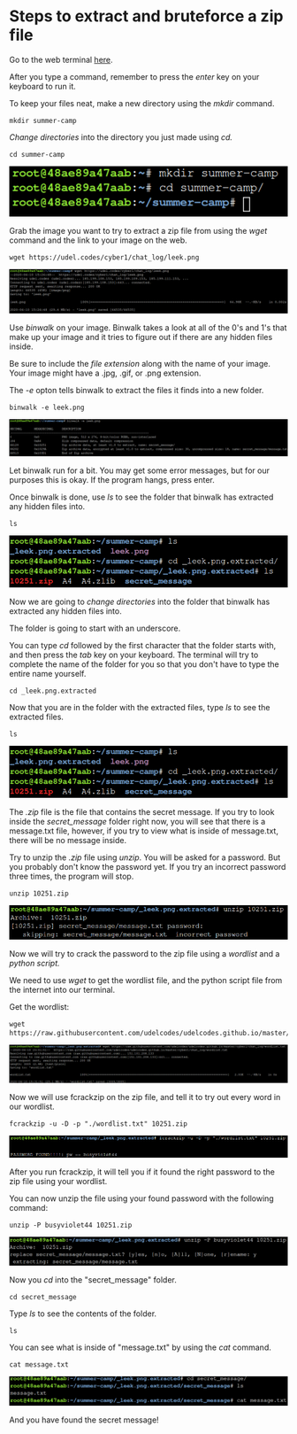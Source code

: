 # Steps to extract and bruteforce a zip file

Go to the web terminal [here](http://157.230.203.138/term).

After you type a command, remember to press the *enter* key on your keyboard to run it. 

To keep your files neat, make a new directory using the *mkdir* command. 
```
mkdir summer-camp
```

*Change directories* into the directory you just made using *cd.*
```
cd summer-camp
```

![screenshot](bruteforce-images/1.png)
 
Grab the image you want to try to extract a zip file from using the *wget* command and the link to your image on the web. 
```
wget https://udel.codes/cyber1/chat_log/leek.png
```
![screenshot](bruteforce-images/2.png)

Use *binwalk* on your image. Binwalk takes a look at all of the 0's and 1's that make up your image and it tries to figure out if there are any hidden files inside. 

Be sure to include the *file extension* along with the name of your image. Your image might have a .jpg, .gif, or .png extension. 

The *-e* opton tells binwalk to extract the files it finds into a new folder.
```
binwalk -e leek.png
```
![screenshot](bruteforce-images/3.png)

Let binwalk run for a bit. You may get some error messages, but for our purposes this is okay. If the program hangs, press enter. 

Once binwalk is done, use *ls* to see the folder that binwalk has extracted any hidden files into. 
```
ls 
```
![screenshot](bruteforce-images/5.png)

Now we are going to *change directories* into the folder that binwalk has extracted any hidden files into. 

The folder is going to start with an underscore.  

You can type *cd* followed by the first character that the folder starts with, and then press the *tab* key on your keyboard. The terminal will try to complete the name of the folder for you so that you don't have to type the entire name yourself.  
```
cd _leek.png.extracted
```

Now that you are in the folder with the extracted files, type *ls* to see the extracted files.
```
ls
```

![screenshot](bruteforce-images/5.png)

The *.zip* file is the file that contains the secret message. If you try to look inside the *secret_message* folder right now, you will see that there is a message.txt file, however, if you try to view what is inside of message.txt, there will be no message inside. 

Try to unzip the *.zip* file using *unzip*. You will be asked for a password. But you probably don't know the password yet. If you try an incorrect password three times, the program will stop. 
```
unzip 10251.zip 
```
![screenshot](bruteforce-images/6.png)

Now we will try to crack the password to the zip file using a *wordlist* and a *python script.* 

We need to use *wget* to get the wordlist file, and the python script file from the internet into our terminal. 

Get the wordlist:
```
wget https://raw.githubusercontent.com/udelcodes/udelcodes.github.io/master/cyber1/chat_log/wordlist.txt
```
![screenshot](bruteforce-images/7.png)

Now we will use fcrackzip on the zip file, and tell it to try out every word in our wordlist. 
```
fcrackzip -u -D -p "./wordlist.txt" 10251.zip
```
![screenshot](bruteforce-images/8.png)

After you run  fcrackzip, it will tell you if it found the right password to the zip file using your wordlist.

You can now unzip the file using your found password with the following command:
```
unzip -P busyviolet44 10251.zip
```
![screenshot](bruteforce-images/9.png)

Now you *cd* into the "secret_message" folder.
```
cd secret_message
```

Type *ls* to see the contents of the folder. 
```
ls
```

You can see what is inside of "message.txt" by using the *cat* command.
```
cat message.txt
```
![screenshot](bruteforce-images/10.png)

And you have found the secret message!
